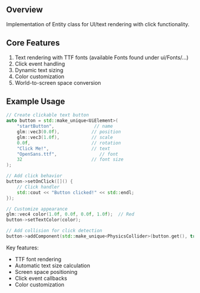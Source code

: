 ## Overview
Implementation of Entity class for UI/text rendering with click functionality.

## Core Features
1. Text rendering with TTF fonts  (available Fonts found under ui/Fonts/...)
2. Click event handling
3. Dynamic text sizing
4. Color customization
5. World-to-screen space conversion

## Example Usage
```cpp
// Create clickable text button
auto button = std::make_unique<UiElement>(
    "startButton",               // name
    glm::vec3(0.0f),            // position
    glm::vec3(1.0f),            // scale
    0.0f,                       // rotation
    "Click Me!",                // text
    "OpenSans.ttf",                // font
    32                          // font size
);

// Add click behavior
button->setOnClick([]() {
    // Click handler
    std::cout << "Button clicked!" << std::endl;
});

// Customize appearance
glm::vec4 color(1.0f, 0.0f, 0.0f, 1.0f);  // Red
button->setTextColor(color);

// Add collision for click detection
button->addComponent(std::make_unique<PhysicsCollider>(button.get(), true));
```

Key features:
- TTF font rendering
- Automatic text size calculation
- Screen space positioning
- Click event callbacks
- Color customization